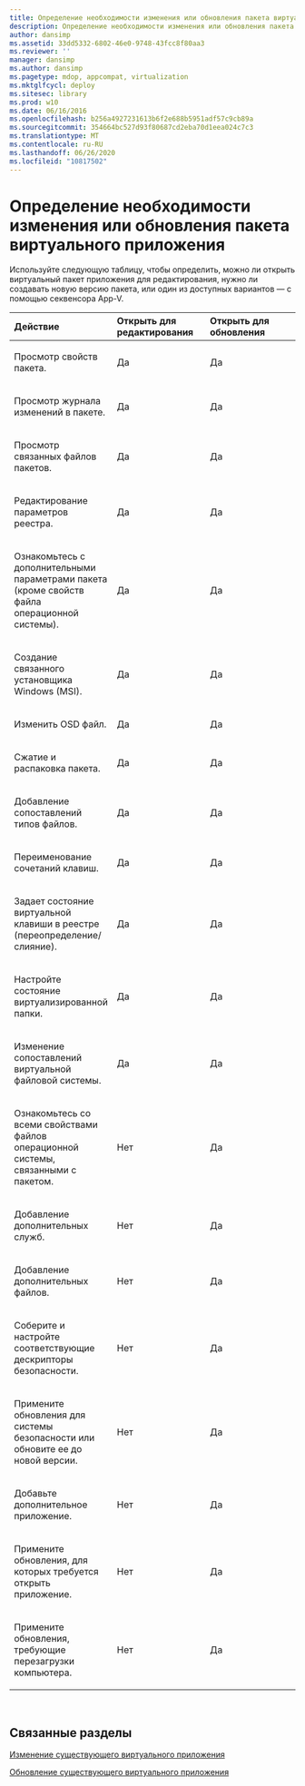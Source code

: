 ```yaml
---
title: Определение необходимости изменения или обновления пакета виртуального приложения
description: Определение необходимости изменения или обновления пакета виртуального приложения
author: dansimp
ms.assetid: 33dd5332-6802-46e0-9748-43fcc8f80aa3
ms.reviewer: ''
manager: dansimp
ms.author: dansimp
ms.pagetype: mdop, appcompat, virtualization
ms.mktglfcycl: deploy
ms.sitesec: library
ms.prod: w10
ms.date: 06/16/2016
ms.openlocfilehash: b256a4927231613b6f2e688b5951adf57c9cb89a
ms.sourcegitcommit: 354664bc527d93f80687cd2eba70d1eea024c7c3
ms.translationtype: MT
ms.contentlocale: ru-RU
ms.lasthandoff: 06/26/2020
ms.locfileid: "10817502"
---
```

# Определение необходимости изменения или обновления пакета виртуального приложения


Используйте следующую таблицу, чтобы определить, можно ли открыть виртуальный пакет приложения для редактирования, нужно ли создавать новую версию пакета, или один из доступных вариантов — с помощью секвенсора App-V.

<table>
<colgroup>
<col width="33%" />
<col width="33%" />
<col width="33%" />
</colgroup>
<thead>
<tr class="header">
<th align="left">Действие</th>
<th align="left">Открыть для редактирования</th>
<th align="left">Открыть для обновления</th>
</tr>
</thead>
<tbody>
<tr class="odd">
<td align="left"><p>Просмотр свойств пакета.</p></td>
<td align="left"><p>Да</p></td>
<td align="left"><p>Да</p></td>
</tr>
<tr class="even">
<td align="left"><p>Просмотр журнала изменений в пакете.</p></td>
<td align="left"><p>Да</p></td>
<td align="left"><p>Да</p></td>
</tr>
<tr class="odd">
<td align="left"><p>Просмотр связанных файлов пакетов.</p></td>
<td align="left"><p>Да</p></td>
<td align="left"><p>Да</p></td>
</tr>
<tr class="even">
<td align="left"><p>Редактирование параметров реестра.</p></td>
<td align="left"><p>Да</p></td>
<td align="left"><p>Да</p></td>
</tr>
<tr class="odd">
<td align="left"><p>Ознакомьтесь с дополнительными параметрами пакета (кроме свойств файла операционной системы).</p></td>
<td align="left"><p>Да</p></td>
<td align="left"><p>Да</p></td>
</tr>
<tr class="even">
<td align="left"><p>Создание связанного установщика Windows (MSI).</p></td>
<td align="left"><p>Да</p></td>
<td align="left"><p>Да</p></td>
</tr>
<tr class="odd">
<td align="left"><p>Изменить OSD файл.</p></td>
<td align="left"><p>Да</p></td>
<td align="left"><p>Да</p></td>
</tr>
<tr class="even">
<td align="left"><p>Сжатие и распаковка пакета.</p></td>
<td align="left"><p>Да</p></td>
<td align="left"><p>Да</p></td>
</tr>
<tr class="odd">
<td align="left"><p>Добавление сопоставлений типов файлов.</p></td>
<td align="left"><p>Да</p></td>
<td align="left"><p>Да</p></td>
</tr>
<tr class="even">
<td align="left"><p>Переименование сочетаний клавиш.</p></td>
<td align="left"><p>Да</p></td>
<td align="left"><p>Да</p></td>
</tr>
<tr class="odd">
<td align="left"><p>Задает состояние виртуальной клавиши в реестре (переопределение/слияние).</p></td>
<td align="left"><p>Да</p></td>
<td align="left"><p>Да</p></td>
</tr>
<tr class="even">
<td align="left"><p>Настройте состояние виртуализированной папки.</p></td>
<td align="left"><p>Да</p></td>
<td align="left"><p>Да</p></td>
</tr>
<tr class="odd">
<td align="left"><p>Изменение сопоставлений виртуальной файловой системы.</p></td>
<td align="left"><p>Да</p></td>
<td align="left"><p>Да</p></td>
</tr>
<tr class="even">
<td align="left"><p>Ознакомьтесь со всеми свойствами файлов операционной системы, связанными с пакетом.</p></td>
<td align="left"><p>Нет</p></td>
<td align="left"><p>Да</p></td>
</tr>
<tr class="odd">
<td align="left"><p>Добавление дополнительных служб.</p></td>
<td align="left"><p>Нет</p></td>
<td align="left"><p>Да</p></td>
</tr>
<tr class="even">
<td align="left"><p>Добавление дополнительных файлов.</p></td>
<td align="left"><p>Нет</p></td>
<td align="left"><p>Да</p></td>
</tr>
<tr class="odd">
<td align="left"><p>Соберите и настройте соответствующие дескрипторы безопасности.</p></td>
<td align="left"><p>Нет</p></td>
<td align="left"><p>Да</p></td>
</tr>
<tr class="even">
<td align="left"><p>Примените обновления для системы безопасности или обновите ее до новой версии.</p></td>
<td align="left"><p>Нет</p></td>
<td align="left"><p>Да</p></td>
</tr>
<tr class="odd">
<td align="left"><p>Добавьте дополнительное приложение.</p></td>
<td align="left"><p>Нет</p></td>
<td align="left"><p>Да</p></td>
</tr>
<tr class="even">
<td align="left"><p>Примените обновления, для которых требуется открыть приложение.</p></td>
<td align="left"><p>Нет</p></td>
<td align="left"><p>Да</p></td>
</tr>
<tr class="odd">
<td align="left"><p>Примените обновления, требующие перезагрузки компьютера.</p></td>
<td align="left"><p>Нет</p></td>
<td align="left"><p>Да</p></td>
</tr>
</tbody>
</table>

 

## Связанные разделы


[Изменение существующего виртуального приложения](how-to-edit-an-existing-virtual-application.md)

[Обновление существующего виртуального приложения](how-to-upgrade-an-existing-virtual-application.md)

 

 





